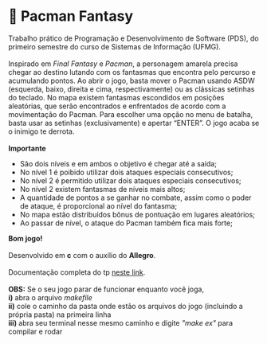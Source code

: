 # :space_invader: Pacman Fantasy

Trabalho prático de Programação e Desenvolvimento de Software (PDS), do primeiro semestre do curso de Sistemas de Informação (UFMG). 
<br>
<br>
Inspirado em <i>Final Fantasy</i> e <i>Pacman</i>, a personagem amarela precisa chegar ao destino lutando com os fantasmas que encontra pelo percurso e acumulando pontos.
Ao abrir o jogo, basta mover o Pacman usando ASDW (esquerda, baixo, direita e cima, respectivamente) ou as clássicas setinhas do teclado. No mapa existem fantasmas escondidos em posições aleatórias, que serão encontrados e enfrentados de acordo com a movimentação do Pacman. Para escolher uma opção no menu de batalha, basta usar as setinhas (exclusivamente) e apertar “ENTER”. O jogo acaba se o inimigo te derrota.
<br>
<br>
<b>Importante</b>
<ul>
  <li>São dois níveis e em ambos o objetivo é chegar até a saída;</li> 
  <li>No nível 1 é poibido utilizar dois ataques especiais consecutivos;</li>
  <li>No nível 2 é permitido utilizar dois ataques especiais consecutivos;</li>
  <li>No nível 2 existem fantasmas de níveis mais altos;</li>
  <li>A quantidade de pontos a se ganhar no combate, assim como o poder de ataque, é proporcional ao nível do fantasma;</li>
  <li>No mapa estão distribuídos bônus de pontuação em lugares aleatórios;</li>
  <li>Ao passar de nível, o ataque do Pacman também fica mais forte;</li>
</ul>
<b>Bom jogo!</b>
<br>
<br> 
Desenvolvido em <b>c</b> com o auxílio do <b> Allegro</b>.
<br>
<br>
Documentação completa do tp <a href="https://docs.google.com/document/d/1EypjpfwEqvEMefO6YUCNWzOI9MX7YZOHOTsHJN3uWUQ/edit?usp=sharing"> neste link</a>.
<br>
<br>
<b>OBS:</b> Se o seu jogo parar de funcionar enquanto você joga, 
<br> <b>i)</b> abra o arquivo <i>makefile</i> 
<br> <b>ii)</b> cole o caminho da pasta onde estão os arquivos do jogo (incluindo a própria pasta) na primeira linha 
<br> <b>iii)</b> abra seu terminal nesse mesmo caminho e digite <i>"make ex"</i> para compilar e rodar
